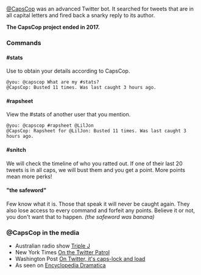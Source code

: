 [@CapsCop](http://twitter.com/CapsCop) was an advanced Twitter bot. It searched for tweets that are in all capital letters and fired back a snarky reply to its author.

**The CapsCop project ended in 2017.**

### Commands

#### #stats
Use to obtain your details according to CapsCop.

```
@you: @capscop What are my #stats?
@CapsCop: Busted 11 times. Was last caught 3 hours ago.
```

#### #rapsheet
View the #stats of another user that you mention.

```
@you: @capscop #rapsheet @LilJon
@CapsCop: Rapsheet for @LilJon: Busted 11 times. Was last caught 3 hours ago.
```

#### #snitch
We will check the timeline of who you ratted out. If one of their last 20 tweets is in all caps, we will bust them and you get a point. More points mean more perks!

#### "the safeword"
Few know what it is. Those that speak it will never be caught again. They also lose access to every command and forfeit any points. Believe it or not, you don't want that to happen. *(the safeword was banana)*

### @CapsCop in the media

* Australian radio show [Triple J](http://bit.ly/c9Iyrp)
* New York Times [On the Twitter Patrol](http://nyti.ms/avmifi)
* Washington Post [On Twitter, it's caps-lock and load](http://articles.washingtonpost.com/2012-12-09/lifestyle/35721890_1_tweet-bots-grammar)
* As seen on  [Encyclopedia Dramatica](https://encyclopediadramatica.se/@CapsCop)
